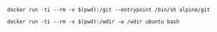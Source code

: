 

`docker run -ti --rm -v $(pwd):/git --entrypoint /bin/sh alpine/git`


`docker run -ti --rm -v $(pwd):/wdir -w /wdir ubuntu bash`